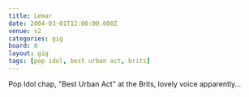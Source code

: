 ```yaml
---
title: Lemar
date: 2004-03-01T12:00:00.000Z
venue: v2
categories: gig
board: 8
layout: gig
tags: [pop idol, best urban act, brits]
---
```

Pop Idol chap, "Best Urban Act" at the Brits, lovely voice apparently...